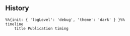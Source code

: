## History
```mermaid
%%{init: { 'logLevel': 'debug', 'theme': 'dark' } }%%
timeline
    title Publication timing
```
